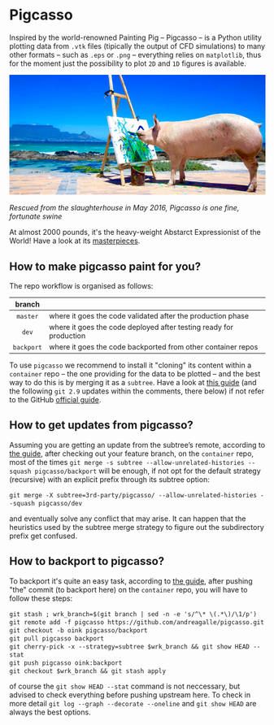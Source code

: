 # Pigcasso

Inspired by the world-renowned Painting Pig &ndash; Pigcasso &ndash; is a Python utility plotting data from `.vtk` files (tipically the output of CFD simulations) to many other formats &ndash; such as `.eps` or `.png` &ndash; everything relies on `matplotlib`, thus for the moment just the possibility to plot `2D` and `1D` figures is available.

<img src="doc/gallery/pigcasso.jpg" alt="drawing" width="1000"/>

*Rescued from the slaughterhouse in May 2016, Pigcasso is one fine, fortunate swine* <!-- taken from here: https://www.vegangame.it/storie-di-animali/pigcasso-la-maialina-dallestro-creativo -->

At almost 2000 pounds, it's the heavy-weight Abstarct Expressionist of the World! Have a look at its [masterpieces](https://pigcasso.myshopify.com).

## How to make pigcasso paint for you?

The repo workflow is organised as follows:

| branch        | |
| :-------------: |-------------| 
| `master` | where it goes the code validated after the production phase | 
| `dev` | where it goes the code deployed after testing ready for production | 
| `backport` | where it goes the code backported from other container repos | 

To use `pigcasso` we recommend to install it "cloning" its content within a `container` repo &ndash; the one providing for the data to be plotted &ndash; and the best way to do this is by merging it as a `subtree`. Have a look at [this guide](https://medium.com/@porteneuve/mastering-git-subtrees-943d29a798ec) (and the following `git 2.9` updates within the comments, there below) if not refer to the GitHub [official guide](https://help.github.com/en/github/using-git/about-git-subtree-merges).

## How to get updates from pigcasso?

Assuming you are getting an update from the subtree’s remote, according to [the guide](https://medium.com/@porteneuve/mastering-git-subtrees-943d29a798ec), after checking out your feature branch, on the `container` repo, most of the times `git merge -s subtree --allow-unrelated-histories --squash pigcasso/backport` will be enough, if not opt for the default strategy (recursive) with an explicit prefix through its subtree option:
```
git merge -X subtree=3rd-party/pigcasso/ --allow-unrelated-histories --squash pigcasso/dev
``` 
and eventually solve any conflict that may arise. It can happen that the heuristics used by the subtree merge strategy to figure out the subdirectory prefix get confused.

## How to backport to pigcasso?

To backport it's quite an easy task, according to [the guide](https://medium.com/@porteneuve/mastering-git-subtrees-943d29a798ec), after pushing "the" commit (to backport here) on the `container` repo, you will have to follow these steps:
```
git stash ; wrk_branch=$(git branch | sed -n -e 's/^\* \(.*\)/\1/p')
git remote add -f pigcasso https://github.com/andreagalle/pigcasso.git
git checkout -b oink pigcasso/backport
git pull pigcasso backport
git cherry-pick -x --strategy=subtree $wrk_branch && git show HEAD --stat
git push pigcasso oink:backport
git checkout $wrk_branch && git stash apply
```
of course the `git show HEAD --stat` command is not neccessary, but advised to check everything before pushing upstream here. To check in more detail `git log --graph --decorate --oneline` and `git show HEAD` are always the best options.

